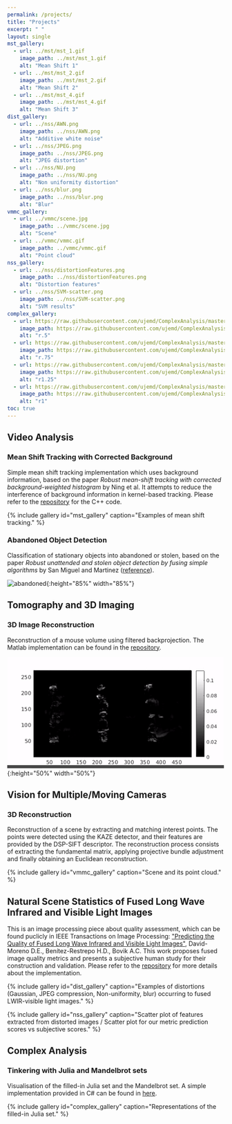 ```yaml
---
permalink: /projects/
title: "Projects"
excerpt: " "
layout: single
mst_gallery:
  - url: ../mst/mst_1.gif
    image_path: ../mst/mst_1.gif
    alt: "Mean Shift 1"
  - url: ../mst/mst_2.gif
    image_path: ../mst/mst_2.gif
    alt: "Mean Shift 2"
  - url: ../mst/mst_4.gif
    image_path: ../mst/mst_4.gif
    alt: "Mean Shift 3"
dist_gallery:
  - url: ../nss/AWN.png
    image_path: ../nss/AWN.png
    alt: "Additive white noise"
  - url: ../nss/JPEG.png
    image_path: ../nss/JPEG.png
    alt: "JPEG distortion"
  - url: ../nss/NU.png
    image_path: ../nss/NU.png
    alt: "Non uniformity distortion"
  - url: ../nss/blur.png
    image_path: ../nss/blur.png
    alt: "Blur"
vmmc_gallery:
  - url: ../vmmc/scene.jpg
    image_path: ../vmmc/scene.jpg
    alt: "Scene"
  - url: ../vmmc/vmmc.gif
    image_path: ../vmmc/vmmc.gif
    alt: "Point cloud"
nss_gallery:
  - url: ../nss/distortionFeatures.png
    image_path: ../nss/distortionFeatures.png
    alt: "Distortion features"
  - url: ../nss/SVM-scatter.png
    image_path: ../nss/SVM-scatter.png
    alt: "SVM results"
complex_gallery:
  - url: https://raw.githubusercontent.com/ujemd/ComplexAnalysis/master/img/r.5.gif
    image_path: https://raw.githubusercontent.com/ujemd/ComplexAnalysis/master/img/r.5.gif
    alt: "r.5"
  - url: https://raw.githubusercontent.com/ujemd/ComplexAnalysis/master/img/r.75.gif
    image_path: https://raw.githubusercontent.com/ujemd/ComplexAnalysis/master/img/r.75.gif
    alt: "r.75"
  - url: https://raw.githubusercontent.com/ujemd/ComplexAnalysis/master/img/r1.25.gif
    image_path: https://raw.githubusercontent.com/ujemd/ComplexAnalysis/master/img/r1.25.gif
    alt: "r1.25"
  - url: https://raw.githubusercontent.com/ujemd/ComplexAnalysis/master/img/r1.gif
    image_path: https://raw.githubusercontent.com/ujemd/ComplexAnalysis/master/img/r1.gif
    alt: "r1"
toc: true
---
```


## Video Analysis

### Mean Shift Tracking with Corrected Background

Simple mean shift tracking implementation which uses background information, based on the paper _Robust mean-shift tracking with corrected
background-weighted histogram_ by Ning et al. It attempts to reduce the interference of background information in kernel-based tracking. Please refer to the [repository](https://github.com/ujemd/MeanShiftTracking-CBWH) for the C++ code.

{% include gallery id="mst_gallery" caption="Examples of mean shift tracking." %}

### Abandoned Object Detection

Classification of stationary objects into abandoned or stolen, based on the paper _Robust unattended and stolen object detection by fusing simple algorithms_ by San Miguel and Martinez ([reference](https://ieeexplore.ieee.org/document/4730375)).

![abandoned](../mst/abandoned.gif){:height="85%" width="85%"}

## Tomography and 3D Imaging

### 3D Image Reconstruction

Reconstruction of a mouse volume using filtered backprojection. The Matlab implementation can be found in the [repository](https://github.com/ujemd/3DFilteredBackProjection).

![mouse](../tibs/mouse.gif){:height="50%" width="50%"}

## Vision for Multiple/Moving Cameras

### 3D Reconstruction

Reconstruction of a scene by extracting and matching interest points. The points were detected using the KAZE detector, and
their features are provided by the DSP-SIFT descriptor. The reconstruction process consists of extracting the fundamental matrix, applying projective bundle adjustment and finally obtaining an Euclidean reconstruction.

{% include gallery id="vmmc_gallery" caption="Scene and its point cloud." %}

## Natural Scene Statistics of Fused Long Wave Infrared and Visible Light Images

This is an image processing piece about quality assessment, which can be found puclicly in IEEE Transactions on Image Processing: ["Predicting the Quality of Fused Long Wave Infrared and Visible Light Images"](http://ieeexplore.ieee.org/document/7904687/), David-Moreno D.E., Benítez-Restrepo H.D., Bovik A.C. This work proposes fused image quality metrics and presents a subjective human study for their construction and validation. Please refer to the [repository](https://github.com/ujemd/NSS-of-LWIR-and-Vissible-Images) for more details about the implementation.

{% include gallery id="dist_gallery" caption="Examples of distortions (Gaussian, JPEG compression, Non-uniformity, blur) occurring to fused LWIR-visible light images." %}

{% include gallery id="nss_gallery" caption="Scatter plot of features extracted from distorted images / Scatter plot for our metric prediction scores vs subjective scores." %}

## Complex Analysis

### Tinkering with Julia and Mandelbrot sets

Visualisation of the filled-in Julia set and the Mandelbrot set. A simple implementation provided in C# can be found in [here](https://github.com/ujemd/ComplexAnalysis).

{% include gallery id="complex_gallery" caption="Representations of the filled-in Julia set." %}
